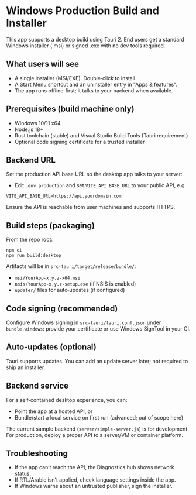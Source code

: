 # Windows Production Build and Installer

This app supports a desktop build using Tauri 2. End users get a standard Windows installer (.msi) or signed .exe with no dev tools required.

## What users will see
- A single installer (MSI/EXE). Double‑click to install.
- A Start Menu shortcut and an uninstaller entry in "Apps & features".
- The app runs offline‑first; it talks to your backend when available.

## Prerequisites (build machine only)
- Windows 10/11 x64
- Node.js 18+
- Rust toolchain (stable) and Visual Studio Build Tools (Tauri requirement)
- Optional code signing certificate for a trusted installer

## Backend URL
Set the production API base URL so the desktop app talks to your server:

- Edit `.env.production` and set `VITE_API_BASE_URL` to your public API, e.g.

```
VITE_API_BASE_URL=https://api.yourdomain.com
```

Ensure the API is reachable from user machines and supports HTTPS.

## Build steps (packaging)
From the repo root:

```
npm ci
npm run build:desktop
```

Artifacts will be in `src-tauri/target/release/bundle/`:
- `msi/YourApp-x.y.z-x64.msi`
- `nsis/YourApp-x.y.z-setup.exe` (if NSIS is enabled)
- `updater/` files for auto‑updates (if configured)

## Code signing (recommended)
Configure Windows signing in `src-tauri/tauri.conf.json` under `bundle.windows`: provide your certificate or use Windows SignTool in your CI.

## Auto‑updates (optional)
Tauri supports updates. You can add an update server later; not required to ship an installer.

## Backend service
For a self‑contained desktop experience, you can:
- Point the app at a hosted API, or
- Bundle/start a local service on first run (advanced; out of scope here)

The current sample backend (`server/simple-server.js`) is for development. For production, deploy a proper API to a server/VM or container platform.

## Troubleshooting
- If the app can’t reach the API, the Diagnostics hub shows network status.
- If RTL/Arabic isn’t applied, check language settings inside the app.
- If Windows warns about an untrusted publisher, sign the installer.
